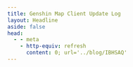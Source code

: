 ```yaml
---
title: Genshin Map Client Update Log
layout: Headline
aside: false
head:
  - - meta
    - http-equiv: refresh
      content: 0; url='../blog/IBHSAQ'
---
```

